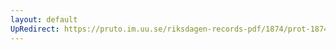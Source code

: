```yaml
---
layout: default
UpRedirect: https://pruto.im.uu.se/riksdagen-records-pdf/1874/prot-1874--fk--413.pdf
---
```

